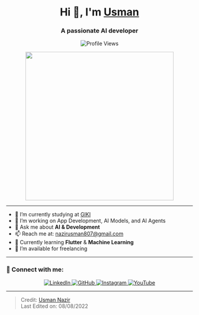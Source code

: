 <h1 align="center">Hi 👋, I'm <a href="https://100rabhcsmc.github.io/Me.io/" target="_blank">Usman</a></h1>
<h3 align="center">A passionate AI developer</h3>

<p align="center">
  <img src="https://komarev.com/ghpvc/?username=Musmannazir&label=Profile%20views&color=0e75b6&style=flat" alt="Profile Views" />
</p>

<p align="center">
  <img src="https://media.giphy.com/media/SWoSkN6DxTszqIKEqv/giphy.gif" width="400" />
</p>


---

- 🔭 I’m currently studying at [GIKI](https://phoenix.tech/griffyn/)
- 🌱 I’m working on App Development, AI Models, and AI Agents
- 💬 Ask me about **AI & Development**
- 📫 Reach me at: [nazirusman807@gmail.com](mailto:nazirusman807@gmail.com)
- 🌱 Currently learning **Flutter** & **Machine Learning**
- 🤝 I’m available for freelancing

---

### 🔗 Connect with me:

<p align="center">
  <a href="http://www.linkedin.com/in/m-usman-567646305" target="_blank">
    <img src="https://img.icons8.com/doodle/40/000000/linkedin--v2.png" alt="LinkedIn"/>
  </a>
  <a href="https://github.com/Musmannazir" target="_blank">
    <img src="https://img.icons8.com/doodle/40/000000/github--v1.png" alt="GitHub"/>
  </a>
  <a href="https://www.instagram.com/by_usmann?igsh=OG5sMmtha3FnaXJr" target="_blank">
    <img src="https://img.icons8.com/doodle/40/000000/instagram-new--v2.png" alt="Instagram"/>
  </a>
  <a href="https://youtube.com/@the_usman_mosaic.?si=Kl98YT_nj4ofL499" target="_blank">
    <img src="https://img.icons8.com/doodle/1x/youtube--v2.png" alt="YouTube"/>
  </a>
</p>

---


> Credit: [Usman Nazir](https://github.com/Musmannazir)  
> Last Edited on: 08/08/2022
